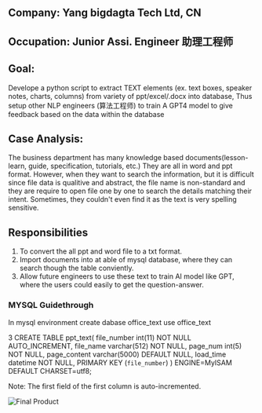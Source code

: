 ## Company: Yang bigdagta Tech Ltd, CN
## Occupation: Junior Assi. Engineer  助理工程师
## Goal: 
Develope a python script to extract TEXT elements (ex. text boxes, speaker notes, charts, columns) from variety of ppt/excel/.docx into database, Thus setup other NLP engineers (算法工程师) to train A GPT4 model to give feedback based on the data within the database
## Case Analysis:
The business department has many knowledge based documents(lesson-learn, guide, specification, tutorials, etc.) They are all in word and ppt format. 
However, when they want to search the information, but it is difficult since file data is qualitive and abstract, the file name is non-standard and they are require to open file one by one to search the details matching their intent. Sometimes, they couldn't even find it as the text is very spelling sensitive.

## Responsibilities
 1. To convert the all ppt and word file to a txt format.
 2. Import documents into at able of mysql database, where they can search though the table conviently.
 3. Allow future engineers to use these text to train AI model like GPT, where the users could easily to get the question-answer.

### MYSQL Guidethrough
In mysql environment 
create  dabase  office_text
use office_text 

3
CREATE TABLE ppt_text(
  file_number int(11) NOT NULL AUTO_INCREMENT,
  file_name  varchar(512) NOT NULL,
  page_num int(5) NOT NULL,
  page_content varchar(5000) DEFAULT NULL,
  load_time datetime NOT NULL,
  PRIMARY KEY (`file_number`)
) ENGINE=MyISAM DEFAULT CHARSET=utf8;

Note: The first field of the first column is auto-incremented.

![Final Product](https://github.com/frankqgu/textextract/assets/130730924/8c62c57f-6e14-4950-9f9d-1ccf06ee1067)
